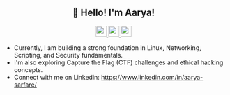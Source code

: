 <h2 align="center">👋 Hello! I'm Aarya!</h2>

<p align="center">
  <a href="https://www.linkedin.com/in/aarya-sarfare/">
    <img src="https://img.shields.io/badge/linkedin-%230077B5.svg?&style=for-the-badge&logo=linkedin&logoColor=white" height=25>
  </a> 
  <a href="https://medium.com/@aarya-sarfare">
    <img src="https://img.shields.io/badge/medium-%2312100E.svg?&style=for-the-badge&logo=medium&logoColor=white" height=25>
  </a>
  <a href="mailto:aarya.work005@gmail.com">
  <img src="https://img.shields.io/badge/email-contact%40example.com-blue?style=for-the-badge&logo=gmail&logoColor=white" height=25>
</a>
</p>

- Currently, I am building a strong foundation in Linux, Networking, Scripting, and Security fundamentals.
- I'm also exploring Capture the Flag (CTF) challenges and ethical hacking concepts.
- Connect with me on Linkedin: https://www.linkedin.com/in/aarya-sarfare/
